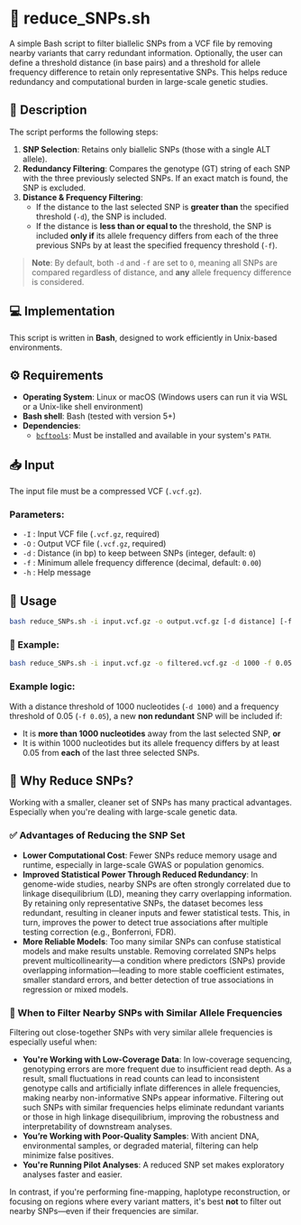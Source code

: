 # 🧬 reduce_SNPs.sh

A simple Bash script to filter biallelic SNPs from a VCF file by removing nearby variants that carry redundant information. Optionally, the user can define a threshold distance (in base pairs) and a threshold for allele frequency difference to retain only representative SNPs. This helps reduce redundancy and computational burden in large-scale genetic studies.

## 📄 Description

The script performs the following steps:

1. **SNP Selection**: Retains only biallelic SNPs (those with a single ALT allele).
2. **Redundancy Filtering**: Compares the genotype (GT) string of each SNP with the three previously selected SNPs. If an exact match is found, the SNP is excluded.
3. **Distance & Frequency Filtering**:
   - If the distance to the last selected SNP is **greater than** the specified threshold (`-d`), the SNP is included.
   - If the distance is **less than or equal to** the threshold, the SNP is included **only if** its allele frequency differs from each of the three previous SNPs by at least the specified frequency threshold (`-f`).

> **Note**: By default, both `-d` and `-f` are set to `0`, meaning all SNPs are compared regardless of distance, and **any** allele frequency difference is considered.


## 💻 Implementation

This script is written in **Bash**, designed to work efficiently in Unix-based environments.

## ⚙️ Requirements

- **Operating System**: Linux or macOS
  (Windows users can run it via WSL or a Unix-like shell environment)
- **Bash shell**: Bash (tested with version 5+)
- **Dependencies**:
  - [`bcftools`](https://samtools.github.io/bcftools/): Must be installed and available in your system's `PATH`.


## 📥 Input

The input file must be a compressed VCF (`.vcf.gz`).

### Parameters:

* `-I` : Input VCF file (`.vcf.gz`, required)
* `-O` : Output VCF file (`.vcf.gz`, required)
* `-d` : Distance (in bp) to keep between SNPs (integer, default: `0`)
* `-f` : Minimum allele frequency difference (decimal, default: `0.00`)
* `-h` : Help message


## 🚀 Usage

```bash
bash reduce_SNPs.sh -i input.vcf.gz -o output.vcf.gz [-d distance] [-f frequency]
```

### 🧪 Example:

```bash
bash reduce_SNPs.sh -i input.vcf.gz -o filtered.vcf.gz -d 1000 -f 0.05
```

### Example logic:
With a distance threshold of 1000 nucleotides (`-d 1000`) and a frequency threshold of 0.05 (`-f 0.05`), a new **non redundant** SNP will be included if:
- It is **more than 1000 nucleotides** away from the last selected SNP, **or**
- It is within 1000 nucleotides but its allele frequency differs by at least 0.05 from **each** of the last three selected SNPs.

## 🎯 Why Reduce SNPs?

Working with a smaller, cleaner set of SNPs has many practical advantages. Especially when you're dealing with large-scale genetic data.

### ✅ Advantages of Reducing the SNP Set

- **Lower Computational Cost**: Fewer SNPs reduce memory usage and runtime, especially in large-scale GWAS or population genomics.
- **Improved Statistical Power Through Reduced Redundancy**: In genome-wide studies, nearby SNPs are often strongly correlated due to linkage disequilibrium (LD), meaning they carry overlapping information. By retaining only representative SNPs, the dataset becomes less redundant, resulting in cleaner inputs and fewer statistical tests. This, in turn, improves the power to detect true associations after multiple testing correction (e.g., Bonferroni, FDR).
- **More Reliable Models**: Too many similar SNPs can confuse statistical models and make results unstable. Removing correlated SNPs helps prevent multicollinearity—a condition where predictors (SNPs) provide overlapping information—leading to more stable coefficient estimates, smaller standard errors, and better detection of true associations in regression or mixed models.

### 📌 When to Filter Nearby SNPs with Similar Allele Frequencies

Filtering out close-together SNPs with very similar allele frequencies is especially useful when:

- **You're Working with Low-Coverage Data**: In low-coverage sequencing, genotyping errors are more frequent due to insufficient read depth. As a result, small fluctuations in read counts can lead to inconsistent genotype calls and artificially inflate differences in allele frequencies, making nearby non-informative SNPs appear informative. Filtering out such SNPs with similar frequencies helps eliminate redundant variants or those in high linkage disequilibrium, improving the robustness and interpretability of downstream analyses.
- **You’re Working with Poor-Quality Samples**: With ancient DNA, environmental samples, or degraded material, filtering can help minimize false positives.
- **You're Running Pilot Analyses**: A reduced SNP set makes exploratory analyses faster and easier.

In contrast, if you're performing fine-mapping, haplotype reconstruction, or focusing on regions where every variant matters, it's best **not** to filter out nearby SNPs—even if their frequencies are similar.


